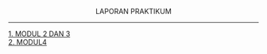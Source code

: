 <HTML>
  <HEAD><P ALIGN="CENTER">LAPORAN PRAKTIKUM</P></HEAD>
<HR>
  <BODY><P><A HREF="https://codepen.io/collection/mrpMQZ"> 1. MODUL 2 DAN 3</A><BR>
     <A HREF="https://codepen.io/collection/JGkxOM">2. MODUL4</A></P>
</BODY>
</HTML>
